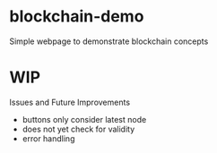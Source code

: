# blockchain-demo

Simple webpage to demonstrate blockchain concepts

# WIP

Issues and Future Improvements

- buttons only consider latest node
- does not yet check for validity
- error handling
